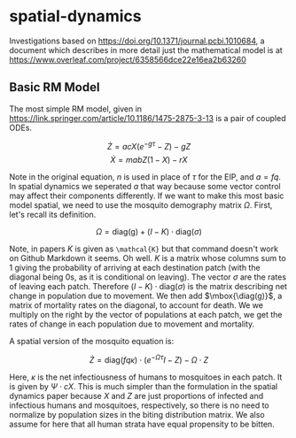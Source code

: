 # spatial-dynamics

Investigations based on https://doi.org/10.1371/journal.pcbi.1010684, a document which describes in more detail just the mathematical model is at https://www.overleaf.com/project/6358566dce22e16ea2b63260

## Basic RM Model

The most simple RM model, given in https://link.springer.com/article/10.1186/1475-2875-3-13 is a pair of coupled ODEs.

$$
\dot{Z} = acX(e^{-g\tau}-Z) - gZ
$$
$$
\dot{X} = mabZ(1-X) - rX
$$

Note in the original equation, $n$ is used in place of $\tau$ for the EIP, and $a=fq$. In spatial dynamics we seperated $a$ that way because some vector control may affect their components differently.
If we want to make this most basic model spatial, we need to use the mosquito demography matrix $\Omega$. First, let's recall its definition.

$$
\Omega =  \mbox{diag(g)} + \left(I- K \right) \cdot \mbox{diag}(\sigma)
$$

Note, in papers $K$ is given as `\mathcal{K}` but that command doesn't work on Github Markdown it seems. Oh well. $K$ is a matrix
whose columns sum to 1 giving the probability of arriving at each destination patch (with the diagonal being 0s, as it is conditional on leaving).
The vector $\sigma$ are the rates of leaving each patch. Therefore $\left(I-K\right) \cdot \mbox{diag}(\sigma)$ is the matrix describing net change
in population due to movement. We then add $\mbox{\diag(g)}$, a matrix of mortality rates on the diagonal, to account for death.
We we multiply on the right by the vector of populations at each patch, we get the rates of change in each population due to movement and mortality.

A spatial version of the mosquito equation is:

$$
\dot{Z}=\text{diag}(fq\kappa) \cdot (e^{-\Omega\tau}I-Z) - \Omega \cdot Z
$$

Here, $\kappa$ is the net infectiousness of humans to mosquitoes in each patch. It is given by $\Psi \cdot c X$.
This is much simpler than the formulation in the spatial dynamics paper because $X$ and $Z$ are just proportions of
infected and infectious humans and mosquitoes, respectively, so there is no need to normalize by population sizes in the biting distribution matrix.
We also assume for here that all human strata have equal propensity to be bitten.
